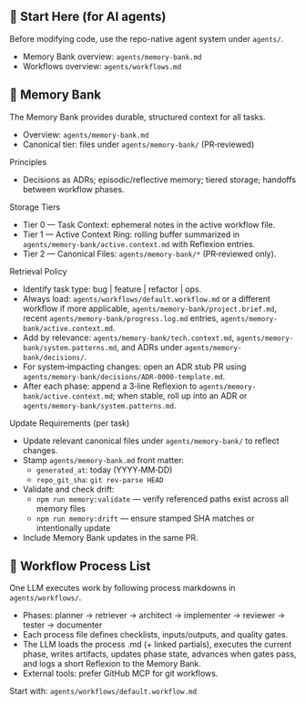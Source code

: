 ## 🔧 Start Here (for AI agents)

Before modifying code, use the repo-native agent system under `agents/`.

- Memory Bank overview: `agents/memory-bank.md`
- Workflows overview: `agents/workflows.md`

## 🔑 Memory Bank

The Memory Bank provides durable, structured context for all tasks.

- Overview: `agents/memory-bank.md`
- Canonical tier: files under `agents/memory-bank/` (PR‑reviewed)

Principles

- Decisions as ADRs; episodic/reflective memory; tiered storage; handoffs between workflow phases.

Storage Tiers

- Tier 0 — Task Context: ephemeral notes in the active workflow file.
- Tier 1 — Active Context Ring: rolling buffer summarized in `agents/memory-bank/active.context.md` with Reflexion entries.
- Tier 2 — Canonical Files: `agents/memory-bank/*` (PR‑reviewed only).

Retrieval Policy

- Identify task type: bug | feature | refactor | ops.
- Always load: `agents/workflows/default.workflow.md` or a different workflow if more applicable, `agents/memory-bank/project.brief.md`, recent `agents/memory-bank/progress.log.md` entries, `agents/memory-bank/active.context.md`.
- Add by relevance: `agents/memory-bank/tech.context.md`, `agents/memory-bank/system.patterns.md`, and ADRs under `agents/memory-bank/decisions/`.
- For system‑impacting changes: open an ADR stub PR using `agents/memory-bank/decisions/ADR-0000-template.md`.
- After each phase: append a 3‑line Reflexion to `agents/memory-bank/active.context.md`; when stable, roll up into an ADR or `agents/memory-bank/system.patterns.md`.

Update Requirements (per task)

- Update relevant canonical files under `agents/memory-bank/` to reflect changes.
- Stamp `agents/memory-bank.md` front matter:
  - `generated_at`: today (YYYY‑MM‑DD)
  - `repo_git_sha`: `git rev-parse HEAD`
- Validate and check drift:
  - `npm run memory:validate` — verify referenced paths exist across all memory files
  - `npm run memory:drift` — ensure stamped SHA matches or intentionally update
- Include Memory Bank updates in the same PR.

## 🧭 Workflow Process List

One LLM executes work by following process markdowns in `agents/workflows/`.

- Phases: planner → retriever → architect → implementer → reviewer → tester → documenter
- Each process file defines checklists, inputs/outputs, and quality gates.
- The LLM loads the process .md (+ linked partials), executes the current phase, writes artifacts, updates phase state, advances when gates pass, and logs a short Reflexion to the Memory Bank.
- External tools: prefer GitHub MCP for git workflows.

Start with: `agents/workflows/default.workflow.md`
